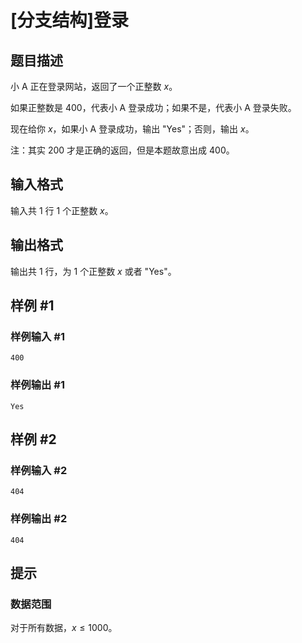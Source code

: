 # [分支结构]登录

## 题目描述

小 A 正在登录网站，返回了一个正整数 $x$。

如果正整数是 $400$，代表小 A 登录成功；如果不是，代表小 A 登录失败。

现在给你 $x$，如果小 A 登录成功，输出 "Yes"；否则，输出 $x$。

注：其实 $200$ 才是正确的返回，但是本题故意出成 $400$。

## 输入格式

输入共 $1$ 行 $1$ 个正整数 $x$。

## 输出格式

输出共 $1$ 行，为 $1$ 个正整数 $x$ 或者 "Yes"。

## 样例 #1

### 样例输入 #1

```
400
```

### 样例输出 #1

```
Yes
```

## 样例 #2

### 样例输入 #2

```
404
```

### 样例输出 #2

```
404
```

## 提示

### 数据范围

对于所有数据，$x\leq 1000$。